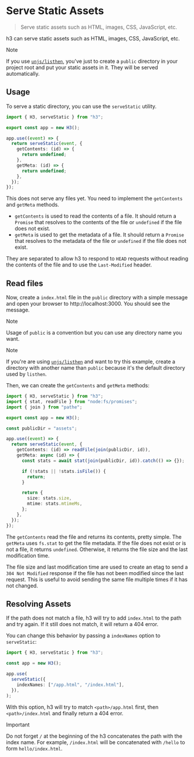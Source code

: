 # Serve Static Assets

> Serve static assets such as HTML, images, CSS, JavaScript, etc.

h3 can serve static assets such as HTML, images, CSS, JavaScript, etc.

> [!NOTE]
> If you use [`unjs/listhen`](https://listhen.unjs.io), you've just to create a `public` directory in your project root and put your static assets in it. They will be served automatically.

## Usage

To serve a static directory, you can use the `serveStatic` utility.

```ts
import { H3, serveStatic } from "h3";

export const app = new H3();

app.use((event) => {
  return serveStatic(event, {
    getContents: (id) => {
      return undefined;
    },
    getMeta: (id) => {
      return undefined;
    },
  });
});
```

This does not serve any files yet. You need to implement the `getContents` and `getMeta` methods.

- `getContents` is used to read the contents of a file. It should return a `Promise` that resolves to the contents of the file or `undefined` if the file does not exist.
- `getMeta` is used to get the metadata of a file. It should return a `Promise` that resolves to the metadata of the file or `undefined` if the file does not exist.

They are separated to allow h3 to respond to `HEAD` requests without reading the contents of the file and to use the `Last-Modified` header.

## Read files

Now, create a `index.html` file in the `public` directory with a simple message and open your browser to http://localhost:3000. You should see the message.

> [!NOTE]
> Usage of `public` is a convention but you can use any directory name you want.

> [!NOTE]
> If you're are using [`unjs/listhen`](https://listhen.unjs.io) and want to try this example, create a directory with another name than `public` because it's the default directory used by `listhen`.

Then, we can create the `getContents` and `getMeta` methods:

```ts
import { H3, serveStatic } from "h3";
import { stat, readFile } from "node:fs/promises";
import { join } from "pathe";

export const app = new H3();

const publicDir = "assets";

app.use((event) => {
  return serveStatic(event, {
    getContents: (id) => readFile(join(publicDir, id)),
    getMeta: async (id) => {
      const stats = await stat(join(publicDir, id)).catch(() => {});

      if (!stats || !stats.isFile()) {
        return;
      }

      return {
        size: stats.size,
        mtime: stats.mtimeMs,
      };
    },
  });
});
```

The `getContents` read the file and returns its contents, pretty simple. The `getMeta` uses `fs.stat` to get the file metadata. If the file does not exist or is not a file, it returns `undefined`. Otherwise, it returns the file size and the last modification time.

The file size and last modification time are used to create an etag to send a `304 Not Modified` response if the file has not been modified since the last request. This is useful to avoid sending the same file multiple times if it has not changed.

## Resolving Assets

If the path does not match a file, h3 will try to add `index.html` to the path and try again. If it still does not match, it will return a 404 error.

You can change this behavior by passing a `indexNames` option to `serveStatic`:

```ts
import { H3, serveStatic } from "h3";

const app = new H3();

app.use(
  serveStatic({
    indexNames: ["/app.html", "/index.html"],
  }),
);
```

With this option, h3 will try to match `<path>/app.html` first, then `<path>/index.html` and finally return a 404 error.

> [!IMPORTANT]
> Do not forget `/` at the beginning of the h3 concatenates the path with the index name. For example, `/index.html` will be concatenated with `/hello` to form `hello/index.html`.
